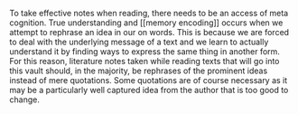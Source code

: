 To take effective notes when reading, there needs to be an access of meta cognition. True understanding and [[memory encoding]] occurs when we attempt to rephrase an idea in our on words. This is because we are forced to deal with the underlying message of a text and we learn to actually understand it by finding ways to express the same thing in another form. For this reason, literature notes taken while reading texts that will go into this vault should, in the majority, be rephrases of the prominent ideas instead of mere quotations. Some quotations are of course necessary as it may be a particularly well captured idea from the author that is too good to change.